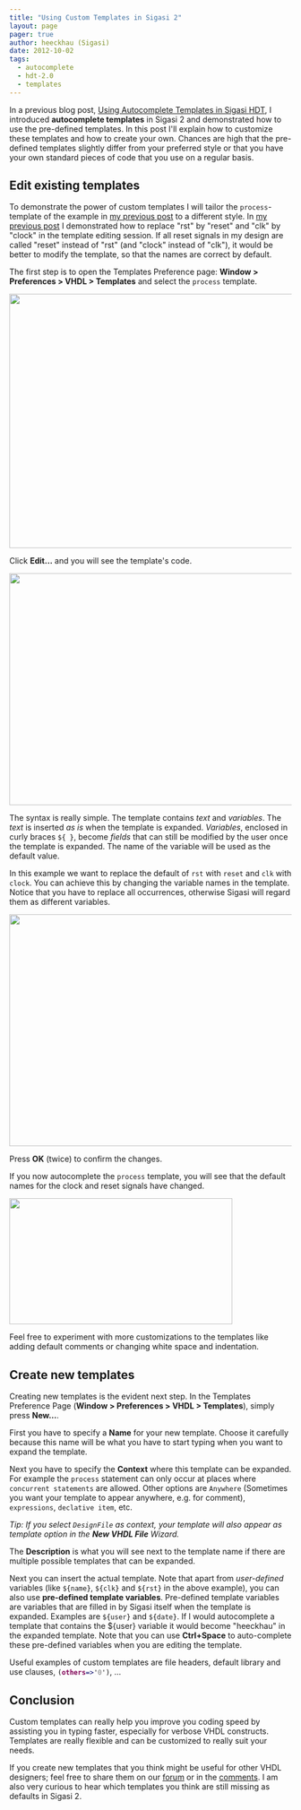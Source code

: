 ```yaml
---
title: "Using Custom Templates in Sigasi 2"
layout: page 
pager: true
author: heeckhau (Sigasi)
date: 2012-10-02
tags: 
  - autocomplete
  - hdt-2.0
  - templates
---
```

<div class="content">
<p>In a previous blog post, <a href="/node/1739">Using Autocomplete Templates in Sigasi <span class="caps">HDT</span></a>, I introduced <strong>autocomplete templates</strong> in Sigasi 2 and demonstrated how to use the pre-defined templates. In this post I'll explain how to customize these templates and how to create your own. Chances are high that the pre-defined templates slightly differ from your preferred style or that you have your own standard pieces of code that you use on a regular basis.</p>	<h2>Edit existing templates</h2>	<p>To demonstrate the power of custom templates I will tailor the <code>process</code>-template of the example in <a href="/node/1739">my previous post</a> to a different style. In <a href="/node/1739">my previous post</a> I demonstrated how to replace "rst" by "reset" and "clk" by "clock" in the template editing session. If all reset signals in my design are called "reset" instead of "rst" (and "clock" instead of "clk"), it would be better to modify the template, so that the names are correct by default.</p>	<p>The first step is to open the Templates Preference page: <strong>Window &gt; Preferences &gt; <span class="caps">VHDL</span> &gt; Templates</strong> and select the <code>process</code> template.</p>	<p><span class="inline inline-center"><a href="http://www.sigasi.com/sites/www.sigasi.com/files/images/templatesPreferencesProcess.png" onclick="launch_popup(1748, 929, 659); return false;" target="_blank"><img src="http://www.sigasi.com/sites/www.sigasi.com/files/images/templatesPreferencesProcess.preview.png" alt="" title="" class="image image-preview " width="640" height="454"/></a></span></p>	<p>Click <strong>Edit&#8230;</strong> and you will see the template's code.</p>	<p><span class="inline inline-center"><a href="http://www.sigasi.com/sites/www.sigasi.com/files/images/customtemplate_1.png" onclick="launch_popup(1750, 704, 455); return false;" target="_blank"><img src="http://www.sigasi.com/sites/www.sigasi.com/files/images/customtemplate_1.preview.png" alt="" title="" class="image image-preview " width="640" height="414"/></a></span></p>	<p>The syntax is really simple. The template contains <em>text</em> and <em>variables</em>. The <em>text</em> is inserted <em>as is</em> when the template is expanded. <em>Variables</em>, enclosed in curly braces <span class="geshifilter"><code class="vhdl geshifilter-vhdl">$<span style="color: #000000;">{</span> <span style="color: #000000;">}</span></code></span>, become <em>fields</em> that can still be modified by the user once the template is expanded. The name of the variable will be used as the default value. </p>	<p>In this example we want to replace the default of <code>rst</code> with <code>reset</code> and <code>clk</code> with <code>clock</code>. You can achieve this by changing the variable names in the template. Notice that you have to replace all occurrences, otherwise Sigasi will regard them as different variables.</p>	<p><span class="inline inline-center"><a href="http://www.sigasi.com/sites/www.sigasi.com/files/images/customtemplate_2.png" onclick="launch_popup(1751, 704, 455); return false;" target="_blank"><img src="http://www.sigasi.com/sites/www.sigasi.com/files/images/customtemplate_2.preview.png" alt="" title="" class="image image-preview " width="640" height="414"/></a></span></p>	<p>Press <strong>OK</strong> (twice) to confirm the changes. </p>	<p>If you now autocomplete the <code>process</code> template, you will see that the default names for the clock and reset signals have changed.</p>	<p><span class="inline inline-center"><img src="http://www.sigasi.com/sites/www.sigasi.com/files/images/customtemplate_3.png" alt="" title="" class="image image-_original " width="398" height="225"/></span></p>	<p>Feel free to experiment with more customizations to the templates like adding default comments or changing white space and indentation.</p>	<h2>Create new templates</h2>	<p>Creating new templates is the evident next step. In the Templates Preference Page (<strong>Window &gt; Preferences &gt; <span class="caps">VHDL</span> &gt; Templates</strong>), simply press <strong>New&#8230;</strong>.</p>	<p>First you have to specify a <strong>Name</strong> for your new template. Choose it carefully because this name will be what you have to start typing when you want to expand the template.</p>	<p>Next you have to specify the <strong>Context</strong> where this template can be expanded. For example the <code>process</code> statement can only occur at places where <code>concurrent statements</code> are allowed. Other options are <code>Anywhere</code> (Sometimes you want your template to appear anywhere, e.g. for comment), <code>expressions</code>, <code>declative item</code>, etc.</p>	<p><em>Tip: If you select <code>DesignFile</code> as context, your template will also appear as template option in the <strong>New <span class="caps">VHDL</span> File</strong> Wizard.</em></p>	<p>The <strong>Description</strong> is what you will see next to the template name if there are multiple possible templates that can be expanded. </p>	<p>Next you can insert the actual template. Note that apart from <em>user-defined</em> variables (like <span class="geshifilter"><code class="vhdl geshifilter-vhdl">$<span style="color: #000000;">{</span>name<span style="color: #000000;">}</span></code></span>, <span class="geshifilter"><code class="vhdl geshifilter-vhdl">$<span style="color: #000000;">{</span>clk<span style="color: #000000;">}</span></code></span> and <span class="geshifilter"><code class="vhdl geshifilter-vhdl">$<span style="color: #000000;">{</span>rst<span style="color: #000000;">}</span></code></span> in the above example), you can also use <strong>pre-defined template variables</strong>. Pre-defined template variables are variables that are filled in by Sigasi itself when the template is expanded. Examples are <span class="geshifilter"><code class="vhdl geshifilter-vhdl">$<span style="color: #000000;">{</span>user<span style="color: #000000;">}</span></code></span> and <span class="geshifilter"><code class="vhdl geshifilter-vhdl">$<span style="color: #000000;">{</span>date<span style="color: #000000;">}</span></code></span>. If I would autocomplete a template that contains the ${user} variable it would become "heeckhau" in the expanded template. Note that you can use <strong>Ctrl+Space</strong> to auto-complete these pre-defined variables when you are editing the template.</p>	<p>Useful examples of custom templates are file headers, default library and use clauses, <span class="geshifilter"><code class="vhdl geshifilter-vhdl"><span style="color: #000000;">(</span><span style="color: #7f0055; font-weight: bold;">others</span><span style="color: #000066;">=&gt;</span>'<span style="color: #7d7d7d;">0</span>'<span style="color: #000000;">)</span></code></span>, &#8230;</p>	<h2>Conclusion</h2>	<p>Custom templates can really help you improve you coding speed by assisting you in typing faster, especially for verbose <span class="caps">VHDL</span> constructs. Templates are really flexible and can be customized to really suit your needs.</p>	<p>If you create new templates that you think might be useful for other <span class="caps">VHDL</span> designers; feel free to share them on our <a href="/userforum">forum</a> or in the <a href="#comment-form">comments</a>. I am also very curious to hear which templates you think are still missing as defaults in Sigasi 2. </p>  </div>

